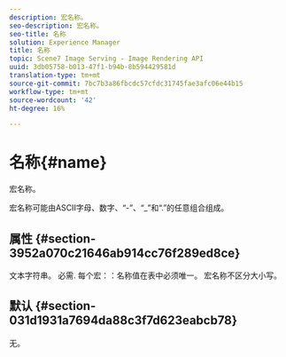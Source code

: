 ```yaml
---
description: 宏名称。
seo-description: 宏名称。
seo-title: 名称
solution: Experience Manager
title: 名称
topic: Scene7 Image Serving - Image Rendering API
uuid: 3db05758-b013-47f1-b94b-8b594429581d
translation-type: tm+mt
source-git-commit: 7bc7b3a86fbcdc57cfdc31745fae3afc06e44b15
workflow-type: tm+mt
source-wordcount: '42'
ht-degree: 16%

---
```



# 名称{#name}

宏名称。

宏名称可能由ASCII字母、数字、“-”、“_”和“.”的任意组合组成。

## 属性 {#section-3952a070c21646ab914cc76f289ed8ce}

文本字符串。 必需. 每个宏：：名称值在表中必须唯一。 宏名称不区分大小写。

## 默认 {#section-031d1931a7694da88c3f7d623eabcb78}

无。
